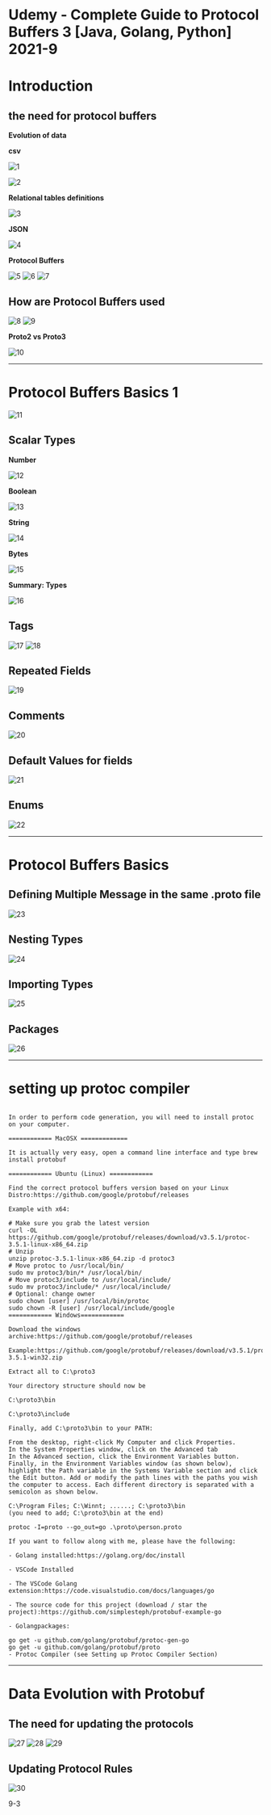 # Udemy - Complete Guide to Protocol Buffers 3 [Java, Golang, Python] 2021-9

# Introduction 

## the need for protocol buffers

**Evolution of data**

**csv**

![1](./images/1.png)

![2](./images/2.png)

**Relational tables definitions**

![3](./images/3.png)

**JSON**

![4](./images/4.png)

**Protocol Buffers**

![5](./images/5.png)
![6](./images/6.png)
![7](./images/7.png)

## How are Protocol Buffers used

![8](./images/8.png)
![9](./images/9.png)

**Proto2 vs Proto3**

![10](./images/10.png)

-------------------------

# Protocol Buffers Basics 1

![11](./images/11.png)

## Scalar Types 

**Number**

![12](./images/12.png)

**Boolean**

![13](./images/13.png)

**String**

![14](./images/14.png)

**Bytes**

![15](./images/15.png)

**Summary: Types**

![16](./images/16.png)

## Tags 

![17](./images/17.png)
![18](./images/18.png)

## Repeated Fields

![19](./images/19.png)

## Comments

![20](./images/20.png)

## Default Values for fields

![21](./images/21.png)

## Enums

![22](./images/22.png)

-------------------

# Protocol Buffers Basics

## Defining Multiple Message in the same .proto file

![23](./images/23.png)

## Nesting Types

![24](./images/24.png)

## Importing Types

![25](./images/25.png)

## Packages

![26](./images/26.png)

---------------
# setting up protoc compiler

```text

In order to perform code generation, you will need to install protoc on your computer.

============ MacOSX =============

It is actually very easy, open a command line interface and type brew install protobuf

============ Ubuntu (Linux) ============

Find the correct protocol buffers version based on your Linux Distro:https://github.com/google/protobuf/releases

Example with x64:

# Make sure you grab the latest version
curl -OL https://github.com/google/protobuf/releases/download/v3.5.1/protoc-3.5.1-linux-x86_64.zip
# Unzip
unzip protoc-3.5.1-linux-x86_64.zip -d protoc3
# Move protoc to /usr/local/bin/
sudo mv protoc3/bin/* /usr/local/bin/
# Move protoc3/include to /usr/local/include/
sudo mv protoc3/include/* /usr/local/include/
# Optional: change owner
sudo chown [user] /usr/local/bin/protoc
sudo chown -R [user] /usr/local/include/google
============ Windows============

Download the windows archive:https://github.com/google/protobuf/releases

Example:https://github.com/google/protobuf/releases/download/v3.5.1/protoc-3.5.1-win32.zip

Extract all to C:\proto3

Your directory structure should now be

C:\proto3\bin

C:\proto3\include

Finally, add C:\proto3\bin to your PATH:

From the desktop, right-click My Computer and click Properties.
In the System Properties window, click on the Advanced tab
In the Advanced section, click the Environment Variables button.
Finally, in the Environment Variables window (as shown below), highlight the Path variable in the Systems Variable section and click the Edit button. Add or modify the path lines with the paths you wish the computer to access. Each different directory is separated with a semicolon as shown below.

C:\Program Files; C:\Winnt; ......; C:\proto3\bin
(you need to add; C:\proto3\bin at the end)
```

`protoc -I=proto --go_out=go .\proto\person.proto`


```text
If you want to follow along with me, please have the following:

- Golang installed:https://golang.org/doc/install

- VSCode Installed

- The VSCode Golang extension:https://code.visualstudio.com/docs/languages/go

- The source code for this project (download / star the project):https://github.com/simplesteph/protobuf-example-go

- Golangpackages:

go get -u github.com/golang/protobuf/protoc-gen-go
go get -u github.com/golang/protobuf/proto
- Protoc Compiler (see Setting up Protoc Compiler Section)
```

------------------

# Data Evolution with Protobuf

## The need for updating the protocols

![27](./images/27.png)
![28](./images/28.png)
![29](./images/29.png)

## Updating Protocol Rules

![30](./images/30.png)

9-3